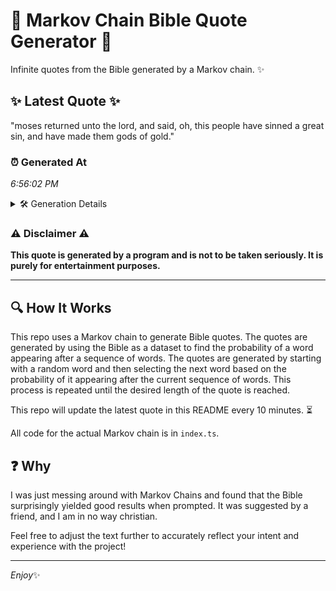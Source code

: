 # 📖 Markov Chain Bible Quote Generator 📖

Infinite quotes from the Bible generated by a Markov chain. ✨

## ✨ Latest Quote ✨
"moses returned unto the lord, and said, oh, this people have sinned a great sin, and have made them gods of gold."

### ⏰ Generated At
*6:56:02 PM*

<details>
    <summary>🛠️ Generation Details</summary>
    <p>
        <strong>🌱 Seed:</strong> moses<br>
        <strong>🔄 Iterations:</strong> 21<br>
        <strong>📜 Context History:</strong><br>[ moses ]: returned<br>[ moses, returned ]: unto<br>[ moses, returned, unto ]: the<br>[ moses, returned, unto, the ]: lord,<br>[ moses, returned, unto, the, lord, ]: and<br>[ moses, returned, unto, the, lord,, and ]: said,<br>[ returned, unto, the, lord,, and, said, ]: oh,<br>[ unto, the, lord,, and, said,, oh, ]: this<br>[ the, lord,, and, said,, oh,, this ]: people<br>[ lord,, and, said,, oh,, this, people ]: have<br>[ and, said,, oh,, this, people, have ]: sinned<br>[ said,, oh,, this, people, have, sinned ]: a<br>[ oh,, this, people, have, sinned, a ]: great<br>[ this, people, have, sinned, a, great ]: sin,<br>[ people, have, sinned, a, great, sin, ]: and<br>[ have, sinned, a, great, sin,, and ]: have<br>[ sinned, a, great, sin,, and, have ]: made<br>[ a, great, sin,, and, have, made ]: them<br>[ great, sin,, and, have, made, them ]: gods<br>[ sin,, and, have, made, them, gods ]: of<br>[ and, have, made, them, gods, of ]: gold.<br>
    </p>
</details>

### ⚠️ Disclaimer ⚠️
**This quote is generated by a program and is not to be taken seriously. It is purely for entertainment purposes.**

---

## 🔍 How It Works

This repo uses a Markov chain to generate Bible quotes. The quotes are generated by using the Bible as a dataset to find the probability of a word appearing after a sequence of words. The quotes are generated by starting with a random word and then selecting the next word based on the probability of it appearing after the current sequence of words. This process is repeated until the desired length of the quote is reached.

This repo will update the latest quote in this README every 10 minutes. ⏳

All code for the actual Markov chain is in `index.ts`.

## ❓ Why

I was just messing around with Markov Chains and found that the Bible surprisingly yielded good results when prompted. 
It was suggested by a friend, and I am in no way christian.

Feel free to adjust the text further to accurately reflect your intent and experience with the project!

---

*Enjoy*✨
